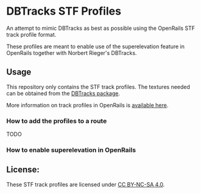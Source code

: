 
# DBTracks STF Profiles

An attempt to mimic DBTracks as best as possible using the OpenRails STF track profile format.

These profiles are meant to enable use of the superelevation feature in OpenRails together with Norbert Rieger's DBTracks.


## Usage

This repository only contains the STF track profiles. The textures needed can be obtained from the [DBTracks package](https://the-train.de/downloads/entry/11252-dbtracks/).

More information on track profiles in OpenRails is [available here](https://static.openrails.org/files/OpenRails-Testing-How%20to%20Provide%20Track%20Profiles%20for%20Open%20Rails%20Dynamic%20Track.pdf).

### How to add the profiles to a route

TODO

### How to enable superelevation in OpenRails


## License:

These STF track profiles are licensed under [CC BY-NC-SA 4.0](https://creativecommons.org/licenses/by-nc-sa/4.0/).
